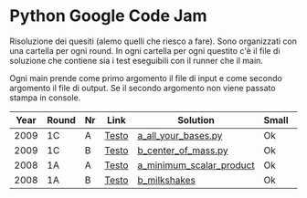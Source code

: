 # Python Google Code Jam

Risoluzione dei quesiti (alemo quelli che riesco a fare). Sono
organizzati con una cartella per ogni round. In ogni cartella per ogni 
questito c'è il file di soluzione che contiene sia i test eseguibili
con il runner che il main.

Ogni main prende come primo argomento il file di input e come secondo
argomento il file di output. Se il secondo argomento non viene passato
stampa in console.


| Year   | Round  | Nr  | Link                                                                    |  Solution                                               |  Small  |  Large  |
|--------|--------|-----|-------------------------------------------------------------------------|---------------------------------------------------------|---------|---------|
| 2009   | 1C     | A   | [Testo](https://code.google.com/codejam/contest/189252/dashboard#s=p0)  | [a_all_your_bases.py](2009_Round1C/a_all_your_bases.py) |  Ok     |  Ok     |
| 2009   | 1C     | B   | [Testo](https://code.google.com/codejam/contest/189252/dashboard#s=p1)  | [b_center_of_mass.py](2009_Round1C/b_center_of_mass.py) |  Ok     |  Ok     |
| 2008   | 1A     | A   | [Testo](https://code.google.com/codejam/contest/32016/dashboard#s=p0)   | [a_minimum_scalar_product](2008_Round1A/a_minimum_scalar_product.py) |  Ok     |  Ok     |
| 2008   | 1A     | B   | [Testo](https://code.google.com/codejam/contest/32016/dashboard#s=p1)   | [b_milkshakes](2008_Round1A/b_milkshakes.py)            |  Ok     |  --     |
